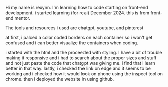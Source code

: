 Hi my name is rexynn. I'm learning how to code starting on front-end development. i started learning (for real) December 2024. this is from front-end mentor.

The tools and resources i used are chatgpt, youtube, and pinterest

at first, i palced a color coded borders on each container so i won't get confused and i can better visualize the containers when coding.

i started with the html and the proceeded with styling. I have a bit of trouble making it responsive and i had to search about the proper sizes and stuff and not just paste the code that chatgpt was giving me. i find that i learn better in that way. lastly, i checked the link on edge and it seems to be working and i checked how it would look on phone using the inspect tool on chrome. then i deployed the website in using github.



